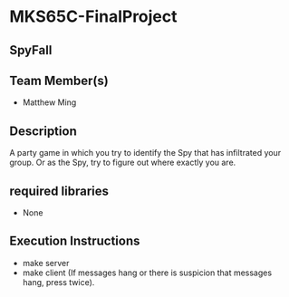 # MKS65C-FinalProject
## SpyFall
## Team Member(s)
* Matthew Ming
## Description
A party game in which you try to identify the Spy that has infiltrated your group.
Or as the Spy, try to figure out where exactly you are.
## required libraries
* None 
## Execution Instructions
* make server
* make client 
(If messages hang or there is suspicion that messages hang, press <ENTER> twice).
